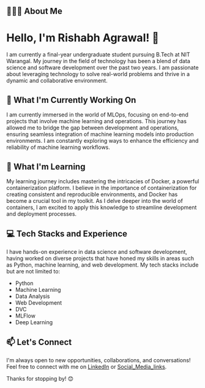 

## 👨🏻‍💻 About Me
# Hello, I'm Rishabh Agrawal! 👋

I am currently a final-year undergraduate student pursuing B.Tech at NIT Warangal. My journey in the field of technology has been a blend of data science and software development over the past two years. I am passionate about leveraging technology to solve real-world problems and thrive in a dynamic and collaborative environment.

## 🔭 What I'm Currently Working On

I am currently immersed in the world of MLOps, focusing on end-to-end projects that involve machine learning and operations. This journey has allowed me to bridge the gap between development and operations, ensuring seamless integration of machine learning models into production environments. I am constantly exploring ways to enhance the efficiency and reliability of machine learning workflows.

## 🌱 What I'm Learning

My learning journey includes mastering the intricacies of Docker, a powerful containerization platform. I believe in the importance of containerization for creating consistent and reproducible environments, and Docker has become a crucial tool in my toolkit. As I delve deeper into the world of containers, I am excited to apply this knowledge to streamline development and deployment processes.

## 💻 Tech Stacks and Experience

I have hands-on experience in data science and software development, having worked on diverse projects that have honed my skills in areas such as Python, machine learning, and web development. My tech stacks include but are not limited to:

- Python
- Machine Learning
- Data Analysis
- Web Development
- DVC
- MLFlow
- Deep Learning



## 📫 Let's Connect

I'm always open to new opportunities, collaborations, and conversations! Feel free to connect with me on [LinkedIn](https://www.linkedin.com/in/rishabhagrawal277/) or [Social_Media_links](https://linktr.ee/rishabhagrawal277).

Thanks for stopping by! 😊


